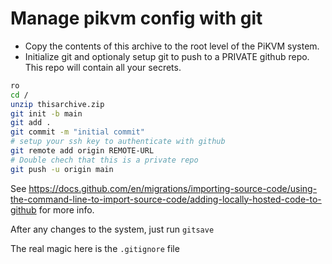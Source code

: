 # Manage pikvm config with git

- Copy the contents of this archive to the root level of the PiKVM system.
- Initialize git and optionaly setup git to push to a PRIVATE github repo.  This repo will contain all your secrets.

```bash
ro
cd /
unzip thisarchive.zip
git init -b main
git add .
git commit -m "initial commit"
# setup your ssh key to authenticate with github
git remote add origin REMOTE-URL
# Double chech that this is a private repo
git push -u origin main
```

See https://docs.github.com/en/migrations/importing-source-code/using-the-command-line-to-import-source-code/adding-locally-hosted-code-to-github for more info.

After any changes to the system, just run ```gitsave```

The real magic here is the ```.gitignore``` file
